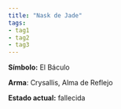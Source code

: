 ```yaml
---
title: "Nask de Jade"
tags:
- tag1
- tag2
- tag3
---
```


**Símbolo:** El Báculo

**Arma**: Crysallis, Alma de Reflejo

**Estado actual:** fallecida